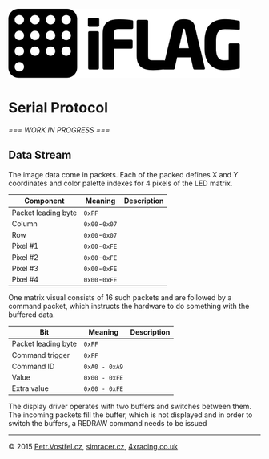 ![iFlag logo](../resources/logo/SVG/logo-full.svg)

Serial Protocol
===============


_=== WORK IN PROGRESS ===_


Data Stream
-----------

The image data come in packets. Each of the packed defines X and Y coordinates and color palette indexes for 4 pixels of the LED matrix.

| Component | Meaning | Description |
| --- | ------- | ----------- |
| Packet leading byte | `0xFF`    |
| Column              | `0x00`-`0x07` |
| Row                 | `0x00`-`0x07` |
| Pixel #1            | `0x00`-`0xFE` |
| Pixel #2            | `0x00`-`0xFE` |
| Pixel #3            | `0x00`-`0xFE` |
| Pixel #4            | `0x00`-`0xFE` |

One matrix visual consists of 16 such packets and are followed by a command packet, which instructs the hardware to do something with the buffered data.

| Bit | Meaning | Description |
| --- | ------- | ----------- |
| Packet leading byte | `0xFF`    |
| Command trigger     | `0xFF`    |
| Command ID          | `0xA0 - 0xA9` |
| Value               | `0x00 - 0xFE` |
| Extra value         | `0x00 - 0xFE` |


The display driver operates with two buffers and switches between them. The incoming packets fill the buffer, which is not displayed and in order to switch the buffers, a REDRAW command needs to be issued


---
© 2015
[Petr.Vostřel.cz](http://petr.vostrel.cz),
[simracer.cz](http://simracer.cz),
[4xracing.co.uk](http://4xracing.co.uk)
